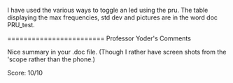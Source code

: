 I have used the various ways to toggle an led using the pru. The table displaying the max frequencies, std dev and pictures are in the word doc PRU_test.


========================
Professor Yoder's Comments

Nice summary in your .doc file.  (Though I rather have screen shots from the
'scope rather than the phone.)

Score:  10/10
